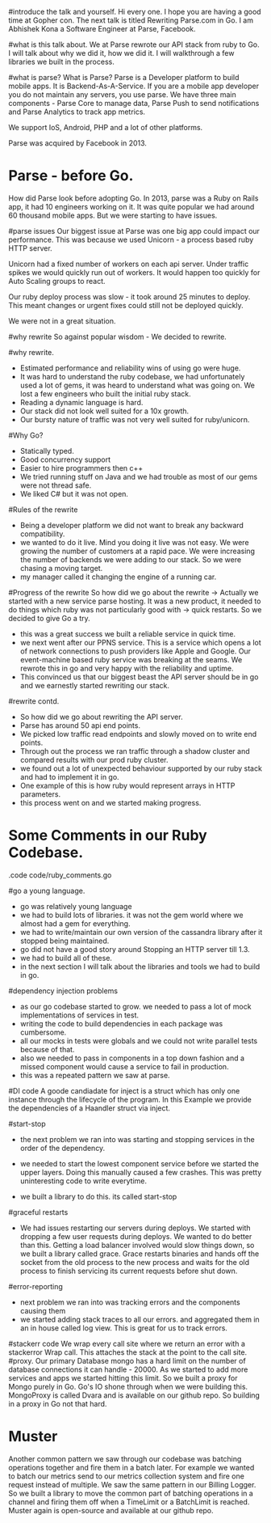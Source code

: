#introduce the talk and yourself.
Hi every one. I hope you are having a good time at Gopher con. The next talk is titled Rewriting Parse.com in Go.
I am Abhishek Kona a Software Engineer at Parse, Facebook.

#what is this talk about.
We at Parse rewrote our API stack from ruby to Go. I
will talk about why we did it, how we did it. I will walkthrough a few libraries we built in the process.

#what is parse?
What is Parse? Parse is a Developer platform to build mobile apps. It is Backend-As-A-Service. If you are a mobile app developer you do not maintain any servers, you use parse. We have three main components - Parse Core to manage data, Parse Push to send notifications and Parse Analytics to track app metrics.

We support IoS, Android, PHP and a lot of other platforms.

Parse was acquired by Facebook in 2013.

# Parse - before Go.
How did Parse look before adopting Go. In 2013, parse was a Ruby on Rails app, it had 10 engineers working on it. It was quite popular we had around 60 thousand mobile apps. But we were starting to have issues.

#parse issues
Our biggest issue at Parse was one big app could impact our performance. This was because we used Unicorn - a process based ruby HTTP server.

Unicorn had a fixed number of workers on each api server. Under traffic spikes we would quickly run out of workers. It would happen too quickly for Auto Scaling groups to react.

Our ruby deploy process was slow - it took around 25 minutes to deploy. This meant changes or urgent fixes could still not be deployed quickly.

We were not in a great situation.

#why rewrite
So against popular wisdom - We decided to rewrite.

#why rewrite.
* Estimated performance and reliability wins of using go were huge.
* It was hard to understand the ruby codebase, we had unfortunately used a lot of gems, it was heard to understand what was going on.
We lost a few engineers who built the initial ruby stack.
* Reading a dynamic language is hard.
* Our stack did not look well suited for a 10x growth.
* Our bursty nature of traffic was not very well suited for ruby/unicorn.

#Why Go?
- Statically typed.
- Good concurrency support
- Easier to hire programmers then c++
- We tried running stuff on Java and we had trouble as most of our gems were not thread safe.
- We liked C# but it was not open.

#Rules of the rewrite
- Being a developer platform we did not want to break any backward compatibility.
- we wanted to do it live. Mind you doing it live was not easy. We were growing the number of customers at
a rapid pace. We were increasing the number of backends we were adding to our stack. So we were chasing a moving target.
- my manager called it changing the engine of a running car.

#Progress of the rewrite
So how did we go about the rewrite ->
Actually we started with a new service parse hosting. It was a new product, it needed to do things which ruby was not particularly good with -> quick restarts.
So we decided to give Go a try.
* this was a great success we built a reliable service in quick time.
* we next went after our PPNS service. This is a service which opens a lot of network connections to push providers like Apple and Google. Our event-machine based ruby service was breaking at the seams. We rewrote this in go and very happy with the reliability and uptime.
* This convinced us that our biggest beast the API server should be in go and we earnestly started rewriting our stack.

#rewrite contd.
* So how did we go about rewriting the API server.
* Parse has around 50 api end points.
* We picked low traffic read endpoints and slowly moved on to write end points.
* Through out the process we ran traffic through a shadow cluster and compared results with our prod ruby cluster.
* we found out a lot of unexpected behaviour supported by our ruby stack and had to implement it in go.
* One example of this is how ruby would represent arrays in HTTP parameters.
* this process went on and we started making progress.

# Some Comments in our Ruby Codebase.
.code code/ruby_comments.go

#go a young language.
- go was relatively young language
- we had to build lots of libraries. it was not the gem world where we almost had a gem for everything.
- we had to write/maintain our own version of the cassandra library after it stopped being maintained.
- go did not have a good story around Stopping an HTTP server till 1.3.
- we had to build all of these.
- in the next section I will talk about the libraries and tools we had to build in go.

#dependency injection problems
- as our go codebase started to grow. we needed to pass a lot of mock implementations of services in test.
- writing the code to build dependencies in each package was cumbersome.
- all our mocks in tests were globals and we could not write parallel tests because of that.
- also we needed to pass in components in a top down fashion and a missed component would cause a service to fail in production.
- this was a repeated pattern we saw at parse.

#DI code
A goode candiadate for inject is a struct which has only one instance through the lifecycle of the program. In this Example we provide the dependencies of a Haandler struct via inject.

#start-stop
- the next problem we ran into was starting and stopping services in the order of the dependency.
- we needed to start the lowest component service before we started the upper layers. Doing this manually caused a few crashes. This was pretty uninteresting code to write everytime.

- we built a library to do this. its called start-stop

#graceful restarts
- We had issues restarting our servers during deploys. We started with dropping a few user requests during deploys. We wanted to do better than this. Getting a load balancer involved would slow things down, so we built a library called grace. Grace restarts binaries and hands off the socket from the old process to the new process and waits for the old process to finish servicing its current requests before shut down.

#error-reporting
- next problem we ran into was tracking errors and the components causing them
- we started adding stack traces to all our errors. and aggregated them in an in house called log view. This is great for us to track errors.

#stackerr code
We wrap every call site where we return an error with a stackerror Wrap call. This attaches the stack at the point to the call site.
#proxy.
Our primary Database mongo has a hard limit on the number of database connections it can handle - 20000. As we started to add more services and apps we started hitting this limit. So we built a proxy for Mongo purely in Go. Go's IO shone through when we were building this. MongoProxy is called Dvara and is available on our github repo. So building in a proxy in Go not that hard.

# Muster

Another common pattern we saw through our codebase was batching operations together and fire them in a batch later. For example we wanted to batch our metrics send to our metrics collection system and fire one request instead of multiple. We saw the same pattern in our Billing Logger. So we built a library to move the common part of batching operations in a channel and firing them off when a TimeLimit or a BatchLimit is reached. Muster again is open-source and available at our github repo.
